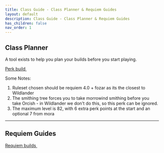 ```yaml
---
title: Class Guide - Class Planner & Requiem Guides
layout: default
description: Class Guide - Class Planner & Requiem Guides
has_children: false
nav_order: 1
---
```


## Class Planner

A tool exists to help you plan your builds before you start playing.

<a class="btn btn-pink" href="https://banananaut.github.io/NannerPlanner/" target="_blank" rel="noopener noreferrer">Perk build <svg viewBox="0 0 24 24" aria-labelledby="svg-external-link-title" width="1em" height="1em"><use xlink:href="#svg-external-link"></use></svg></a>


Some Notes:

1. Ruleset chosen should be requiem 4.0 + fozar as its the closest to Wildlander
1. The smithing tree forces you to take morrowind smithing before you take Orcish - in Wildlander we don't do this, so this perk can be ignored.
1. The maximum level is 82, with 6 extra perk points at the start and an optional 7 from mora


---

## Requiem Guides

<a class="btn btn-pink" href="https://www.reddit.com/user/noxcrab/comments/13vki5p/requiem_classes/" target="_blank" rel="noopener noreferrer">Requiem builds <svg viewBox="0 0 24 24" aria-labelledby="svg-external-link-title" width="1em" height="1em"><use xlink:href="#svg-external-link"></use></svg></a>

